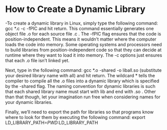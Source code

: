 # How to Create a Dynamic Library
-To create a dynamic library in Linux, simply type the following command: gcc *.c -c -fPIC and hit return. This command essentially generates one object file .o for each source file .c . The -fPIC flag ensures that the code is position-independent. This means it wouldn’t matter where the computer loads the code into memory. Some operating systems and processors need to build libraries from position-independent code so that they can decide at runtime where they want to load it into memory. The -c options just ensures that each .o file isn’t linked yet.

Next, type in the following command: gcc *.o -shared -o liball.so (substitute your desired library name with all) and hit return. The wildcard * tells the compiler to compile all the .o files into a dynamic library which is specified by the -shared flag. The naming convention for dynamic libraries is such that each shared library name must start with lib and end with .so . Other than that though, let your imagination run free when considering names for your dynamic libraries.

Finally, we’ll need to export the path for libraries so that programs know where to look for them by executing the following command: export LD_LIBRARY_PATH=$PWD:$LD_LIBRARY_PATH
